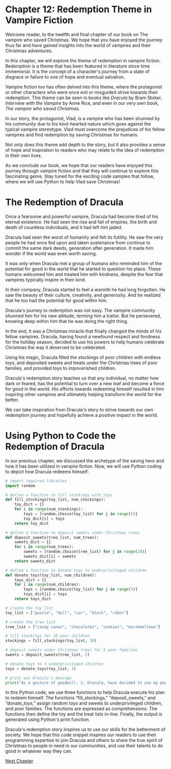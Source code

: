 # Chapter 12: Redemption Theme in Vampire Fiction

Welcome reader, to the twelfth and final chapter of our book on The vampire who saved Christmas. We hope that you have enjoyed the journey thus far and have gained insights into the world of vampires and their Christmas adventures.

In this chapter, we will explore the theme of redemption in vampire fiction. Redemption is a theme that has been featured in literature since time immemorial. It is the concept of a character's journey from a state of disgrace or failure to one of hope and eventual salvation.

Vampire fiction too has often delved into this theme, where the protagonist or other characters who were once evil or misguided strive towards their redemption. This theme can be seen in books like *Dracula* by Bram Stoker, *Interview with the Vampire* by Anne Rice, and even in our very own book, *The vampire who saved Christmas.*

In our story, the protagonist, Vlad, is a vampire who has been shunned by his community due to his kind-hearted nature which goes against the typical vampire stereotype. Vlad must overcome the prejudices of his fellow vampires and find redemption by saving Christmas for humans.

Not only does this theme add depth to the story, but it also provides a sense of hope and inspiration to readers who may relate to the idea of redemption in their own lives.

As we conclude our book, we hope that our readers have enjoyed this journey through vampire fiction and that they will continue to explore this fascinating genre. Stay tuned for the exciting code samples that follow, where we will use Python to help Vlad save Christmas!
# The Redemption of Dracula

Once a fearsome and powerful vampire, Dracula had become tired of his eternal existence. He had seen the rise and fall of empires, the birth and death of countless individuals, and it had left him jaded.

Dracula had seen the worst of humanity and felt its futility. He saw the very people he had once fed upon and taken sustenance from continue to commit the same dark deeds, generation after generation. It made him wonder if the world was even worth saving.

It was only when Dracula met a group of humans who reminded him of the potential for good in the world that he started to question his place. These humans welcomed him and treated him with kindness, despite the fear that vampires typically inspire in their kind.

In their company, Dracula started to feel a warmth he had long forgotten. He saw the beauty of their culture, creativity, and generosity. And he realized that he too had the potential for good within him.

Dracula's journey to redemption was not easy. The vampire community shunned him for his new attitude, terming him a traitor. But he persevered, knowing deep within him that he was doing the right thing.

In the end, it was a Christmas miracle that finally changed the minds of his fellow vampires. Dracula, having found a newfound respect and fondness for the holiday season, decided to use his powers to help humans celebrate Christmas the way it deserved to be celebrated.

Using his magic, Dracula filled the stockings of poor children with endless toys, and deposited sweets and treats under the Christmas trees of poor families, and provided toys to impoverished children.

Dracula's redemption story teaches us that any individual, no matter how dark or feared, has the potential to turn over a new leaf and become a force for good in the world. His efforts towards redeeming himself resulted in him inspiring other vampires and ultimately helping transform the world for the better.

We can take inspiration from Dracula's story to strive towards our own redemption journey and hopefully achieve a positive impact in the world.
# Using Python to Code the Redemption of Dracula

In our previous chapter, we discussed the archetype of the saving hero and how it has been utilized in vampire fiction. Now, we will use Python coding to depict how Dracula redeems himself:

```python
# import required libraries
import random

# define a function to fill stockings with toys
def fill_stockings(toy_list, num_stockings):
    toy_dict = {}
    for i in range(num_stockings):
        toys = [random.choice(toy_list) for j in range(5)]
        toy_dict[i] = toys
    return toy_dict

# define a function to deposit sweets under Christmas trees
def deposit_sweets(tree_list, num_trees):
    sweets_dict = {}
    for i in range(num_trees):
        sweets = [random.choice(tree_list) for j in range(10)]
        sweets_dict[i] = sweets
    return sweets_dict

# define a function to donate toys to underprivileged children
def donate_toys(toy_list, num_children):
    toys_dict = {}
    for i in range(num_children):
        toys = [random.choice(toy_list) for j in range(3)]
        toys_dict[i] = toys
    return toys_dict

# create the toy list 
toy_list = ["puzzle", "doll", "car", "block", "robot"]

# create the tree list
tree_list = ["candy canes", "chocolates", "cookies", "marshmallows"]

# fill stockings for 10 poor children
stockings = fill_stockings(toy_list, 10)

# deposit sweets under Christmas trees for 5 poor families
sweets = deposit_sweets(tree_list, 5)

# donate toys to 3 underprivileged children
toys = donate_toys(toy_list, 3)

# print out Dracula's message 
print("As a gesture of goodwill, I, Dracula, have decided to use my powers to spread the joy of Christmas to those who are less privileged. No child should go without receiving toys or sweets during the festive season. Let us all share in the spirit of Christmas for every individual is capable of redemption and hope.")
```

In this Python code, we use three functions to help Dracula execute his plan to redeem himself. The functions “fill_stockings,” “deposit_sweets,” and “donate_toys,” assign random toys and sweets to underprivileged children, and poor families. The functions are expressed as comprehensions. The functions then define the toy and the treat lists in-line. Finally, the output is generated using Python's print function.

Dracula's redemption story inspires us to use our skills for the betterment of society. We hope that this code snippet inspires our readers to use their programming expertise to join Dracula and others to share the true spirit of Christmas to people in need in our communities,
and use their talents to do good in whatever way they can.


[Next Chapter](13_Chapter13.md)